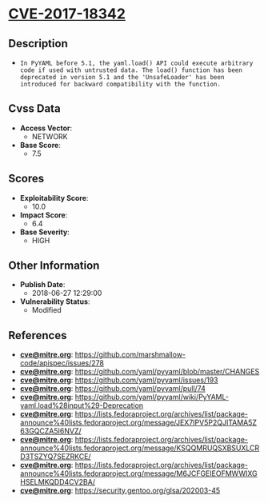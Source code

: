 
# [CVE-2017-18342](https://cve.mitre.org/cgi-bin/cvename.cgi?name=CVE-2017-18342)

## Description

- `In PyYAML before 5.1, the yaml.load() API could execute arbitrary code if used with untrusted data. The load() function has been deprecated in version 5.1 and the 'UnsafeLoader' has been introduced for backward compatibility with the function.`

## Cvss Data

- **Access Vector**:
  - NETWORK
- **Base Score**:
  - 7.5

## Scores

- **Exploitability Score**:
  - 10.0
- **Impact Score**:
  - 6.4
- **Base Severity**:
  - HIGH

## Other Information

- **Publish Date**:
  - 2018-06-27 12:29:00
- **Vulnerability Status**:
  - Modified

## References

- **cve@mitre.org**: https://github.com/marshmallow-code/apispec/issues/278
- **cve@mitre.org**: https://github.com/yaml/pyyaml/blob/master/CHANGES
- **cve@mitre.org**: https://github.com/yaml/pyyaml/issues/193
- **cve@mitre.org**: https://github.com/yaml/pyyaml/pull/74
- **cve@mitre.org**: https://github.com/yaml/pyyaml/wiki/PyYAML-yaml.load%28input%29-Deprecation
- **cve@mitre.org**: https://lists.fedoraproject.org/archives/list/package-announce%40lists.fedoraproject.org/message/JEX7IPV5P2QJITAMA5Z63GQCZA5I6NVZ/
- **cve@mitre.org**: https://lists.fedoraproject.org/archives/list/package-announce%40lists.fedoraproject.org/message/KSQQMRUQSXBSUXLCRD3TSZYQ7SEZRKCE/
- **cve@mitre.org**: https://lists.fedoraproject.org/archives/list/package-announce%40lists.fedoraproject.org/message/M6JCFGEIEOFMWWIXGHSELMKQDD4CV2BA/
- **cve@mitre.org**: https://security.gentoo.org/glsa/202003-45
